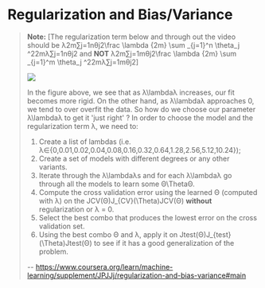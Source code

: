 # Regularization and Bias/Variance
> 
> **Note:** [The regularization term below and through out the video should be λ2m∑j=1nθj2\frac \lambda {2m} \sum _{j=1}^n \theta_j ^22mλ​∑j=1n​θj2​ and **NOT** λ2m∑j=1mθj2\frac \lambda {2m} \sum _{j=1}^m \theta_j ^22mλ​∑j=1m​θj2​]
> 
> ![](https://d3c33hcgiwev3.cloudfront.net/imageAssetProxy.v1/3XyCytntEeataRJ74fuL6g_3b6c06d065d24e0bf8d557e59027e87a_Screenshot-2017-01-13-16.09.36.png?expiry=1593820800000&hmac=Q-6Su-AxE704Yp0r5iPnProEJZxKEYIgqlTJtpQ88F8)
> 
> In the figure above, we see that as λ\lambdaλ increases, our fit becomes more rigid. On the other hand, as λ\lambdaλ approaches 0, we tend to over overfit the data. So how do we choose our parameter λ\lambdaλ to get it 'just right' ? In order to choose the model and the regularization term λ, we need to:
> 
> 1.  Create a list of lambdas (i.e. λ∈{0,0.01,0.02,0.04,0.08,0.16,0.32,0.64,1.28,2.56,5.12,10.24});
> 2.  Create a set of models with different degrees or any other variants.
> 3.  Iterate through the λ\lambdaλs and for each λ\lambdaλ go through all the models to learn some Θ\ThetaΘ.
> 4.  Compute the cross validation error using the learned Θ (computed with λ) on the JCV(Θ)J_{CV}(\Theta)JCV​(Θ) **without** regularization or λ = 0.
> 5.  Select the best combo that produces the lowest error on the cross validation set.
> 6.  Using the best combo Θ and λ, apply it on Jtest(Θ)J_{test}(\Theta)Jtest​(Θ) to see if it has a good generalization of the problem.
>
> -- https://www.coursera.org/learn/machine-learning/supplement/JPJJj/regularization-and-bias-variance#main
